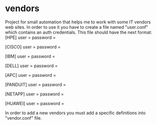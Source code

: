 # vendors
Project for small automation that helps me to work with some IT vendors web sites.
In order to use it you have to create a file named "user.conf" which contains an auth credentials.
This file should have the next format: 
[HPE]
user = <username>
password = <user password>

[CISCO]
user = <username>
password = <user password>

[IBM]
user = <username>
password = <user password>

[DELL]
user = <username>
password = <user password>

[APC]
user = <username>
password = <user password>

[PANDUIT]
user = <username>
password = <user password>

[NETAPP]
user = <username>
password = <user password>

[HUAWEI]
user = <username>
password = <user password>

In order to add a new vendors you must add a specific definitions into "vendor.conf" file.
